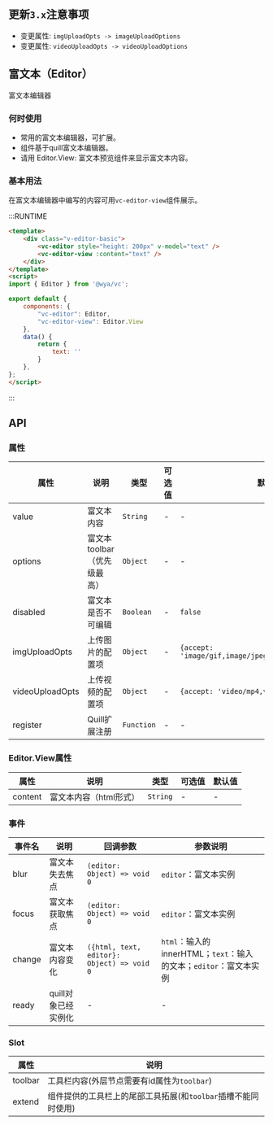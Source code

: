 ## 更新`3.x`注意事项
- 变更属性: `imgUploadOpts -> imageUploadOptions`
- 变更属性: `videoUploadOpts -> videoUploadOptions`

## 富文本（Editor）
富文本编辑器

### 何时使用
- 常用的富文本编辑器，可扩展。
- 组件基于quill富文本编辑器。
- 请用 Editor.View: 富文本预览组件来显示富文本内容。

### 基本用法
在富文本编辑器中编写的内容可用`vc-editor-view`组件展示。

:::RUNTIME
```html
<template>
	<div class="v-editor-basic">
		<vc-editor style="height: 200px" v-model="text" />
        <vc-editor-view :content="text" />
	</div>
</template>
<script>
import { Editor } from '@wya/vc';

export default {
	components: {
        "vc-editor": Editor,
        "vc-editor-view": Editor.View
    },
    data() {
        return {
            text: ''
        }
    },
};
</script>
```
:::

## API

### 属性
属性 | 说明 | 类型 | 可选值 | 默认值
---|---|---|---|---
value | 富文本内容 | `String` | - | -
options | 富文本toolbar（优先级最高） | `Object` | - | -
disabled | 富文本是否不可编辑 | `Boolean` | - | `false`
imgUploadOpts | 上传图片的配置项 | `Object` | - | `{accept: 'image/gif,image/jpeg,image/jpg,image/png'}`
videoUploadOpts | 上传视频的配置项 | `Object` | - | `{accept: 'video/mp4,video/webm,video/ogg'}`
register | Quill扩展注册 | `Function` | - | -

### Editor.View属性
属性 | 说明 | 类型 | 可选值 |默认值
---|---|---|---|---
content | 富文本内容（html形式） | `String` | - | -

### 事件
事件名 | 说明 | 回调参数 | 参数说明
---|---|---|---
blur | 富文本失去焦点 | `(editor: Object) => void 0` | `editor`：富文本实例
focus | 富文本获取焦点 | `(editor: Object) => void 0` | `editor`：富文本实例
change | 富文本内容变化 | `({html, text, editor}: Object) => void 0` | `html`：输入的innerHTML；`text`：输入的文本；`editor`：富文本实例
ready | quill对象已经实例化 | - | -

### Slot
属性 | 说明
---|---
toolbar | 工具栏内容(外层节点需要有id属性为`toolbar`)
extend | 组件提供的工具栏上的尾部工具拓展(和`toolbar`插槽不能同时使用)
